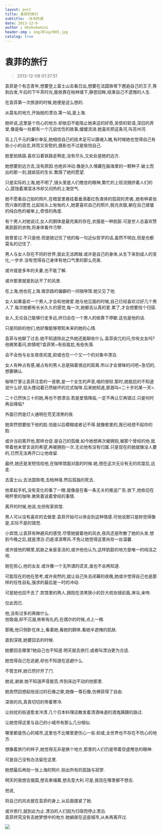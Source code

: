 ```yaml
---
layout: post
title: 袁菲的旅行
subtitle: -冰冷的湖
date: 2013-12-9
author : UkokuGemini
header-img : img/Blog/B03.jpg
catalog: true
---
```

# 袁菲的旅行
> 2013-12-09 01:37:51


袁菲是个有志青年,想要登上富士山去看日出,想要在法国铁塔下邂逅自己的王子,等到白发,午后的下午茶时光,能依靠在柏林墙下,静思回眸,结束自己不遗憾的人生.  
  
在袁菲第一次旅游的时候,她便是这么想的.  
  
从莫名的地方,开始她的漂泊.第一站,是上海.  
  
她听说,这里是个伤心的地方.却依旧不能阻止她来这的好奇,吴侬的软语,深旧的弄堂,像是每一处都有一个兀自忧伤的故事,缓缓流淌.她喜欢把这条河,叫苏州河.  
  
背上几千元的廉价单反,她相信自己的技术足可以摄魂入魄,有时候她也觉得自己有些小小的自恋,转而又安慰的,摄影也不过是愉悦自己.  
  
她爱拍铁路.喜欢沿着铁路走啊走,没有尽头,又处处是她的远方.  
  
她想要到远方去,没有原因.也绝非冲动.像是久久埋藏在脑海里的一颗种子.破土而出的那一刻,就疯狂的生长.繁荫了她的愿望.  
  
只是实际的上海,她不明了,镜头里是人们倦怠的眼神,繁忙的上班流拥挤着人们的心,腐蚀着潮湿冰冷却又闷热的上海空气.  
  
她不愿看自己拍的照片,在暗室里悬挂着垂滴着红色液体的孤寂的灵魂.,她有种紧张而兴奋的感觉.比起街头上匆匆的人,她更喜欢自己的照片,脱光衣服,躺在自己揉皱的纯白色的被单上,奇怪的角度.  
  
有个男人对她说过,女人的胴体是最完美的存在,衣服是一种肮脏.可是世人总喜欢赞美肮脏的衣物,将身体看作污秽.  
  
她曾爱过.不只是他.但是她记住了他的每一句近似哲学的话,虽然不明白,但是也都莫名的记住了.  
  
男人与女人存在不同的世界,彼此无法跨越.或许是自己的身体,从生下来到成人的变化,一步步.没有觉得自己身体有他口气里的那么完美.  
  
或许就是多年的夫妻,也不能了解.  
  
或许那里就是到达不了的风景.  
  
在上海,他也在上海.南京路的偏僻的一间咖啡馆.她又见了他.  
  
女人如果喜欢一个男人,才会和他做爱.她与他见面的时候,自己已经喜欢过好几个男人了.每次她都有长长久久的感觉,每一次,她都去认真的爱.累了,才会想要找个归宿.  
  
女人,无论自己能够行走多远,终归会在一个男人的依靠下停歇.这也是他的话.  
  
只是同龄的他们,他好像能够预知未来的她的心情.  
  
袁菲与他聊了过去.她不知道除此之外她还能聊些什么.袁菲突兀的问,你有女友吗?他微笑着问,妳猜呢?袁菲笑~有些尴尬,有些失落.  
  
会不会他与女友夜夜欢度,抑或也在一个又一个的对象中漂泊.  
  
女人有种占有感,被占有的男人总是隔着很远的距离.所以才会冒昧的问吧~急切的,想要确认.  
  
咖啡厅里让袁菲注意的一首歌,是一个女生的声音,唱的很轻.那时,她尴尬的不知道说什么好,低头搅动着已然破坏的花式咖啡.后来她知道,那首叫<二十岁的某一天>.  
  
二十已然快三十的她,再也不想漂泊.若是爱情降临,一定不再让它再错过.只是何时再会降临?  
  
外面已然是灯火通明在荒芜漆黑的夜.  
  
她突然想要拍下他的脸.怕是以后模糊或者记不得.就像歌里的,我已经想不起你的脸.  
  
或许当初离开他,那样仓促.是自己的孤傲.如今她想再次被拥抱,被那个曾经的他.就带着他未曾言说的希望,再被拥抱一次.无论他有没有归属.只是现在的她就像没人要的,已然无法再开口让他收留.  
  
最终,她还是发短信给他,在咖啡馆面对面的时候.她,想在这次无论有无的欢度后,远走.  
  
去富士山,去法国铁塔,去柏林墙.然后孤独的死去.  
  
他拿起手机,没有变化的看了一眼.就像是在看一条无关的推送广告.放下,他依旧在喝杯里的咖啡.微笑着说着曾经的事情.  
  
离开的时候,他说,左拐有家宾馆.  
  
男人可以没有喜欢的去做爱.袁菲开始可以体会到这种情感.可他说那只是妳觉得像是,实际不是的错觉.  
  
小宾馆,让袁菲有种避风的感觉.尽管她披着他的风衣,夜风还是吹散了她的头发.想到今晚之后,就是漂泊.仍是凛凛寒风.不免让她觉得这里尚存一丝温馨.  
  
或许就他的眼里,肌肤之亲是圣洁的,或许他也认为,这样肮脏的地方是唯一的纯洁之地.  
  
她在担心,他的女友.或许撒一个无所谓的谎言,谁也不会再知道.  
  
可能现在的他在思考,或许突然的,就让自己失去闭幕的夜晚,她或许觉得自己也是那样的任性自私,强求的最后是一时的冲动.  
  
可是她也回不去了.宾馆里的两人,拥抱在漆黑狭小的巨大梳妆镜前面,淋浴,亲吻.  
  
仅此而已.  
  
他,没有过多的再做什么.  
他吸烟,却不沉溺,彬彬有礼的,在偶尔的时候,点上一根.  
  
那晚,他只侧卧在床上,看着她,看她的胴体,看她半遮掩的肌肤.  
  
直到深夜,她要回去的时候.  
  
她要回去哪里?她自己也不知道.明天就去旅行,或者叫漂泊更为合适.  
  
她觉得自己在逃避,却也不知道在逃避什么.  
  
不管怎样,她已然拧开了门.  
  
她说,谢谢.她不知道声音能否,传到床边不动的他那里.  
  
她突然回想起他说过的石像之歌,她像一尊石像,仿佛获得了自由.  
  
深夜的风,真真切切的带着寒冷.  
  
让纷扰的街道愈发冷清.几个日本料理店散发着清酒味道的酒鬼蹒跚的路过.  
  
让她觉得这里与自己的小城市有那么几分相似.  
  
哪里都是伤心的城市,这里也不比哪里更伤心一些.抑或,全世界也不存在不伤心的地方.  
  
想像着旅行的样子,她觉得无非是换个地方,那里的人们仍是带着空虚倦怠的眼神.  
  
可是自己没有办法留在这里.  
  
她想最后再拍一张上海的照片.拍出所有的孤独与寂寥.  
  
  
  
明天的我想去俄国,想去柬埔寨,想去意大利.可是,我现在哪里都不想去.  
  
他说,  
  
将自己的风衣披在袁菲的身上.从后面搂紧了她.  
  
  
或许旅行,就到此为止.漂泊的人们因为归宿而停止漂泊.  
袁菲终究没有去她梦想中的地方.她蜗居在这座城市,从未再离开过.  
  
  
  
![](../images/B43162A2)